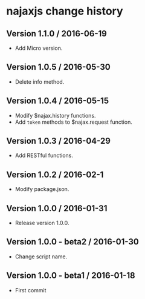 # najaxjs change history

## Version 1.1.0 / 2016-06-19

  * Add Micro version.

## Version 1.0.5 / 2016-05-30

  * Delete info method.
  
## Version 1.0.4 / 2016-05-15

  * Modify $najax.history functions.
  * Add `token` methods to $najax.request function.
  
## Version 1.0.3 / 2016-04-29

  * Add RESTful functions.
  
## Version 1.0.2 / 2016-02-1

  * Modify package.json.
  
## Version 1.0.0 / 2016-01-31

  * Release version 1.0.0.
  
## Version 1.0.0 - beta2 / 2016-01-30

  * Change script name.
  
## Version 1.0.0 - beta1 / 2016-01-18

  * First commit
